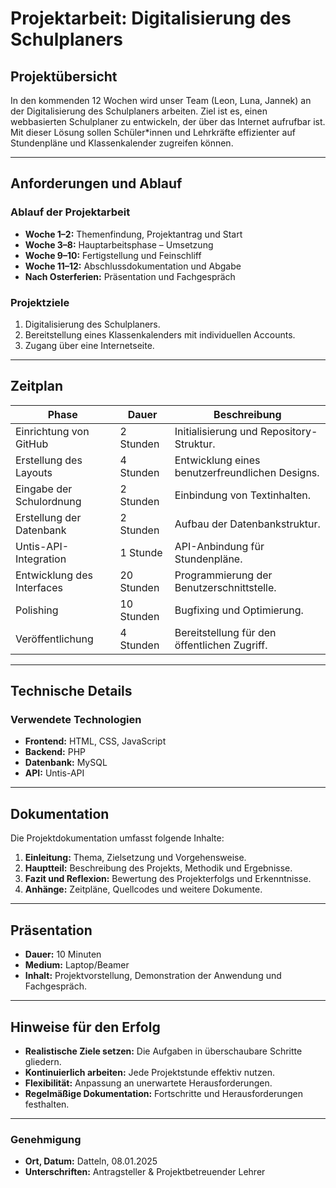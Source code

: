 # Projektarbeit: Digitalisierung des Schulplaners

## Projektübersicht
In den kommenden 12 Wochen wird unser Team (Leon, Luna, Jannek) an der Digitalisierung des Schulplaners arbeiten. Ziel ist es, einen webbasierten Schulplaner zu entwickeln, der über das Internet aufrufbar ist. Mit dieser Lösung sollen Schüler*innen und Lehrkräfte effizienter auf Stundenpläne und Klassenkalender zugreifen können.

---

## Anforderungen und Ablauf

### Ablauf der Projektarbeit
- **Woche 1–2:** Themenfindung, Projektantrag und Start
- **Woche 3–8:** Hauptarbeitsphase – Umsetzung
- **Woche 9–10:** Fertigstellung und Feinschliff
- **Woche 11–12:** Abschlussdokumentation und Abgabe
- **Nach Osterferien:** Präsentation und Fachgespräch

### Projektziele
1. Digitalisierung des Schulplaners.
2. Bereitstellung eines Klassenkalenders mit individuellen Accounts.
3. Zugang über eine Internetseite.

---

## Zeitplan

| **Phase**                  | **Dauer** | **Beschreibung** |
|----------------------------|-----------|------------------|
| Einrichtung von GitHub     | 2 Stunden | Initialisierung und Repository-Struktur. |
| Erstellung des Layouts     | 4 Stunden | Entwicklung eines benutzerfreundlichen Designs. |
| Eingabe der Schulordnung   | 2 Stunden | Einbindung von Textinhalten. |
| Erstellung der Datenbank   | 2 Stunden | Aufbau der Datenbankstruktur. |
| Untis-API-Integration      | 1 Stunde  | API-Anbindung für Stundenpläne. |
| Entwicklung des Interfaces | 20 Stunden | Programmierung der Benutzerschnittstelle. |
| Polishing                  | 10 Stunden | Bugfixing und Optimierung. |
| Veröffentlichung           | 4 Stunden | Bereitstellung für den öffentlichen Zugriff. |

---

## Technische Details

### Verwendete Technologien
- **Frontend:** HTML, CSS, JavaScript
- **Backend:** PHP
- **Datenbank:** MySQL
- **API:** Untis-API

---

## Dokumentation
Die Projektdokumentation umfasst folgende Inhalte:
1. **Einleitung:** Thema, Zielsetzung und Vorgehensweise.
2. **Hauptteil:** Beschreibung des Projekts, Methodik und Ergebnisse.
3. **Fazit und Reflexion:** Bewertung des Projekterfolgs und Erkenntnisse.
4. **Anhänge:** Zeitpläne, Quellcodes und weitere Dokumente.

---

## Präsentation
- **Dauer:** 10 Minuten
- **Medium:** Laptop/Beamer
- **Inhalt:** Projektvorstellung, Demonstration der Anwendung und Fachgespräch.

---

## Hinweise für den Erfolg
- **Realistische Ziele setzen:** Die Aufgaben in überschaubare Schritte gliedern.
- **Kontinuierlich arbeiten:** Jede Projektstunde effektiv nutzen.
- **Flexibilität:** Anpassung an unerwartete Herausforderungen.
- **Regelmäßige Dokumentation:** Fortschritte und Herausforderungen festhalten.

---

### Genehmigung
- **Ort, Datum:** Datteln, 08.01.2025  
- **Unterschriften:** Antragsteller & Projektbetreuender Lehrer